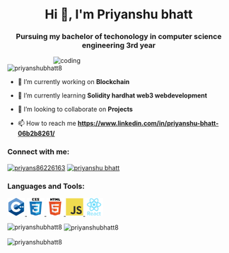 <h1 align="center">Hi 👋, I'm Priyanshu bhatt</h1>
<h3 align="center">Pursuing my bachelor of techonology in computer science engineering 3rd year</h3>
<img align="right" alt="coding"width="400"src="https://media.tenor.com/GfSX-u7VGM4AAAAC/coding.gif">

<p align="left"> <img src="https://komarev.com/ghpvc/?username=priyanshubhatt8&label=Profile%20views&color=0e75b6&style=flat" alt="priyanshubhatt8" /> </p>

- 🔭 I’m currently working on **Blockchain**

- 🌱 I’m currently learning **Solidity hardhat web3 webdevelopment**

- 👯 I’m looking to collaborate on **Projects**

- 📫 How to reach me **https://www.linkedin.com/in/priyanshu-bhatt-06b2b8261/**

<h3 align="left">Connect with me:</h3>
<p align="left">
<a href="https://twitter.com/priyans86226163" target="blank"><img align="center" src="https://raw.githubusercontent.com/rahuldkjain/github-profile-readme-generator/master/src/images/icons/Social/twitter.svg" alt="priyans86226163" height="30" width="40" /></a>
<a href="https://linkedin.com/in/priyanshu bhatt" target="blank"><img align="center" src="https://raw.githubusercontent.com/rahuldkjain/github-profile-readme-generator/master/src/images/icons/Social/linked-in-alt.svg" alt="priyanshu bhatt" height="30" width="40" /></a>
</p>

<h3 align="left">Languages and Tools:</h3>
<p align="left"> <a href="https://www.w3schools.com/cpp/" target="_blank" rel="noreferrer"> <img src="https://raw.githubusercontent.com/devicons/devicon/master/icons/cplusplus/cplusplus-original.svg" alt="cplusplus" width="40" height="40"/> </a> <a href="https://www.w3schools.com/css/" target="_blank" rel="noreferrer"> <img src="https://raw.githubusercontent.com/devicons/devicon/master/icons/css3/css3-original-wordmark.svg" alt="css3" width="40" height="40"/> </a> <a href="https://www.w3.org/html/" target="_blank" rel="noreferrer"> <img src="https://raw.githubusercontent.com/devicons/devicon/master/icons/html5/html5-original-wordmark.svg" alt="html5" width="40" height="40"/> </a> <a href="https://developer.mozilla.org/en-US/docs/Web/JavaScript" target="_blank" rel="noreferrer"> <img src="https://raw.githubusercontent.com/devicons/devicon/master/icons/javascript/javascript-original.svg" alt="javascript" width="40" height="40"/> </a> <a href="https://reactjs.org/" target="_blank" rel="noreferrer"> <img src="https://raw.githubusercontent.com/devicons/devicon/master/icons/react/react-original-wordmark.svg" alt="react" width="40" height="40"/> </a> </p>

<p><img align="left" src="https://github-readme-stats.vercel.app/api/top-langs?username=priyanshubhatt8&show_icons=true&locale=en&layout=compact" alt="priyanshubhatt8" /></p>

<p>&nbsp;<img align="center" src="https://github-readme-stats.vercel.app/api?username=priyanshubhatt8&show_icons=true&locale=en" alt="priyanshubhatt8" /></p>

<p><img align="center" src="https://github-readme-streak-stats.herokuapp.com/?user=priyanshubhatt8&" alt="priyanshubhatt8" /></p>
